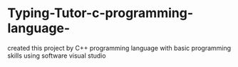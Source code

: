 # Typing-Tutor-c-programming-language-
created this project by C++ programming language with basic programming skills using software visual studio 
